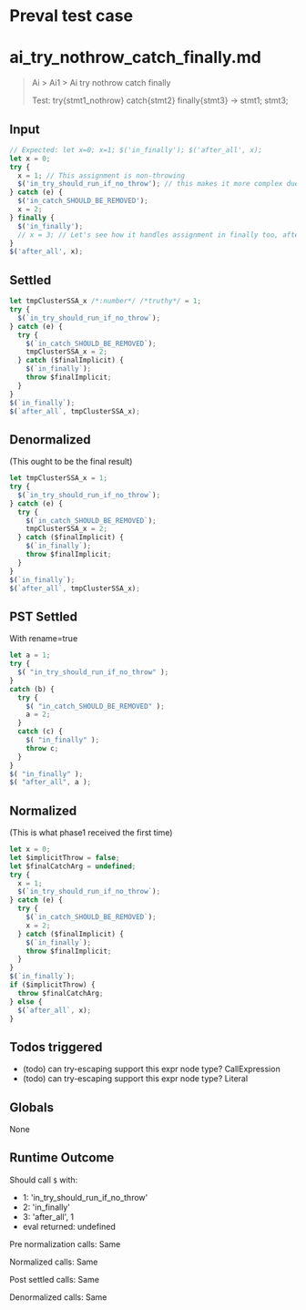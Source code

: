 # Preval test case

# ai_try_nothrow_catch_finally.md

> Ai > Ai1 > Ai try nothrow catch finally
>
> Test: try{stmt1_nothrow} catch{stmt2} finally{stmt3} -> stmt1; stmt3;

## Input

`````js filename=intro
// Expected: let x=0; x=1; $('in_finally'); $('after_all', x);
let x = 0;
try {
  x = 1; // This assignment is non-throwing
  $('in_try_should_run_if_no_throw'); // this makes it more complex due to $()
} catch (e) {
  $('in_catch_SHOULD_BE_REMOVED');
  x = 2;
} finally {
  $('in_finally');
  // x = 3; // Let's see how it handles assignment in finally too, after a non-throwing try
}
$('after_all', x);
`````


## Settled


`````js filename=intro
let tmpClusterSSA_x /*:number*/ /*truthy*/ = 1;
try {
  $(`in_try_should_run_if_no_throw`);
} catch (e) {
  try {
    $(`in_catch_SHOULD_BE_REMOVED`);
    tmpClusterSSA_x = 2;
  } catch ($finalImplicit) {
    $(`in_finally`);
    throw $finalImplicit;
  }
}
$(`in_finally`);
$(`after_all`, tmpClusterSSA_x);
`````


## Denormalized
(This ought to be the final result)

`````js filename=intro
let tmpClusterSSA_x = 1;
try {
  $(`in_try_should_run_if_no_throw`);
} catch (e) {
  try {
    $(`in_catch_SHOULD_BE_REMOVED`);
    tmpClusterSSA_x = 2;
  } catch ($finalImplicit) {
    $(`in_finally`);
    throw $finalImplicit;
  }
}
$(`in_finally`);
$(`after_all`, tmpClusterSSA_x);
`````


## PST Settled
With rename=true

`````js filename=intro
let a = 1;
try {
  $( "in_try_should_run_if_no_throw" );
}
catch (b) {
  try {
    $( "in_catch_SHOULD_BE_REMOVED" );
    a = 2;
  }
  catch (c) {
    $( "in_finally" );
    throw c;
  }
}
$( "in_finally" );
$( "after_all", a );
`````


## Normalized
(This is what phase1 received the first time)

`````js filename=intro
let x = 0;
let $implicitThrow = false;
let $finalCatchArg = undefined;
try {
  x = 1;
  $(`in_try_should_run_if_no_throw`);
} catch (e) {
  try {
    $(`in_catch_SHOULD_BE_REMOVED`);
    x = 2;
  } catch ($finalImplicit) {
    $(`in_finally`);
    throw $finalImplicit;
  }
}
$(`in_finally`);
if ($implicitThrow) {
  throw $finalCatchArg;
} else {
  $(`after_all`, x);
}
`````


## Todos triggered


- (todo) can try-escaping support this expr node type? CallExpression
- (todo) can try-escaping support this expr node type? Literal


## Globals


None


## Runtime Outcome


Should call `$` with:
 - 1: 'in_try_should_run_if_no_throw'
 - 2: 'in_finally'
 - 3: 'after_all', 1
 - eval returned: undefined

Pre normalization calls: Same

Normalized calls: Same

Post settled calls: Same

Denormalized calls: Same
